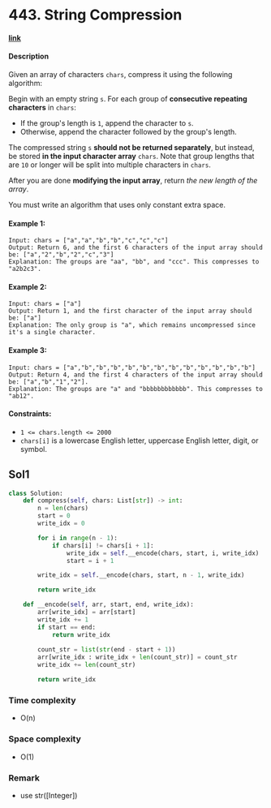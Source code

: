 # 443. String Compression

#### [link](https://leetcode.com/problems/string-compression/)

#### Description
Given an array of characters `chars`, compress it using the following algorithm:

Begin with an empty string `s`. For each group of **consecutive repeating characters** in `chars`:

* If the group's length is `1`, append the character to `s`.
* Otherwise, append the character followed by the group's length.

The compressed string `s` **should not be returned separately**, but instead, be stored **in the input character array** `chars`. Note that group lengths that are `10` or longer will be split into multiple characters in `chars`.

After you are done **modifying the input array**, return *the new length of the array*.

You must write an algorithm that uses only constant extra space.

#### Example 1:
```
Input: chars = ["a","a","b","b","c","c","c"]
Output: Return 6, and the first 6 characters of the input array should be: ["a","2","b","2","c","3"]
Explanation: The groups are "aa", "bb", and "ccc". This compresses to "a2b2c3".
```
#### Example 2:
```
Input: chars = ["a"]
Output: Return 1, and the first character of the input array should be: ["a"]
Explanation: The only group is "a", which remains uncompressed since it's a single character.
```
#### Example 3:
```
Input: chars = ["a","b","b","b","b","b","b","b","b","b","b","b","b"]
Output: Return 4, and the first 4 characters of the input array should be: ["a","b","1","2"].
Explanation: The groups are "a" and "bbbbbbbbbbbb". This compresses to "ab12".
```

#### Constraints:
* `1 <= chars.length <= 2000`
* `chars[i]` is a lowercase English letter, uppercase English letter, digit, or symbol.

## Sol1
```python
class Solution:
    def compress(self, chars: List[str]) -> int:
        n = len(chars)
        start = 0
        write_idx = 0

        for i in range(n - 1):
            if chars[i] != chars[i + 1]:
                write_idx = self.__encode(chars, start, i, write_idx)
                start = i + 1

        write_idx = self.__encode(chars, start, n - 1, write_idx)

        return write_idx

    def __encode(self, arr, start, end, write_idx):
        arr[write_idx] = arr[start]
        write_idx += 1
        if start == end:
            return write_idx
        
        count_str = list(str(end - start + 1))
        arr[write_idx : write_idx + len(count_str)] = count_str
        write_idx += len(count_str)

        return write_idx
```
### Time complexity
* O(n)
### Space complexity
* O(1)
### Remark
* use str([Integer])